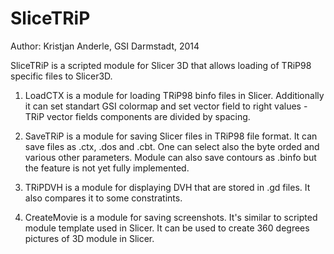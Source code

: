 SliceTRiP
=========

Author: Kristjan Anderle, GSI
Darmstadt, 2014

SliceTRiP is a scripted module for Slicer 3D that allows loading of TRiP98 specific files to Slicer3D.

1. LoadCTX is a module for loading TRiP98 binfo files in Slicer. Additionally it can set standart GSI colormap and set vector field to right values - TRiP vector fields components are divided by spacing.

2. SaveTRiP is a module for saving Slicer files in TRiP98 file format. It can save files as .ctx, .dos and .cbt. One can select also the byte orded and various other parameters. Module can also save contours as .binfo but the feature is not yet fully implemented.

3. TRiPDVH is a module for displaying DVH that are stored in .gd files. It also compares it to some constratints.

4. CreateMovie is a module for saving screenshots. It's similar to scripted module template used in Slicer. It can be used to create 360 degrees pictures of 3D module in Slicer.

